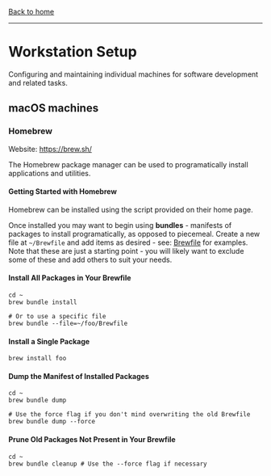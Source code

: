 [Back to home](../README.md)

---

# Workstation Setup

Configuring and maintaining individual machines for software development and related tasks.

## macOS machines

### Homebrew

Website: https://brew.sh/

The Homebrew package manager can be used to programatically install applications and utilities.

#### Getting Started with Homebrew

Homebrew can be installed using the script provided on their home page.

Once installed you may want to begin using **bundles** - manifests of packages to install programatically, as opposed to piecemeal. Create a new file at `~/Brewfile` and add items as desired - see: [Brewfile](./Brewfile) for examples. Note that these are just a starting point - you will likely want to exclude some of these and add others to suit your needs.

#### Install All Packages in Your Brewfile

    cd ~
    brew bundle install
    
    # Or to use a specific file
    brew bundle --file=~/foo/Brewfile

#### Install a Single Package

    brew install foo

#### Dump the Manifest of Installed Packages

    cd ~
    brew bundle dump
    
    # Use the force flag if you don't mind overwriting the old Brewfile
    brew bundle dump --force

#### Prune Old Packages Not Present in Your Brewfile

    cd ~
    brew bundle cleanup # Use the --force flag if necessary
